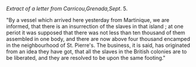 *Extract of a letter from Carricou,Grenada,Sept*. 5."By a vessel which arrived here yesterday from Martinique, we are informed, that there is an insurrection of the slaves in that island ; at one periot it was supposed that there was not less than ten thousand of them assembled in one body, and there are now above four thousand encamped in the neighbourhood of St. Pierre's. The business, it is said, has originated from an idea they have got, that all the slaves in the British colonies are to be liberated, and they are resolved to be upon the same footing."